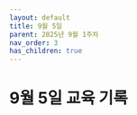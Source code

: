 ```yaml
---
layout: default
title: 9월 5일
parent: 2025년 9월 1주차
nav_order: 3
has_children: true
---
```


# 9월 5일 교육 기록

